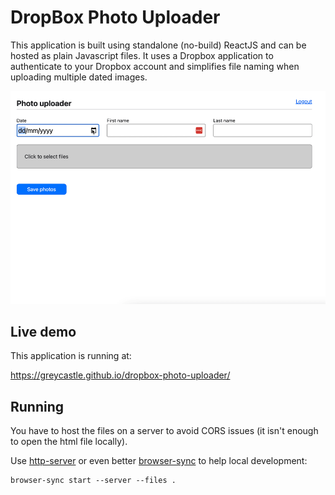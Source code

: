 # DropBox Photo Uploader

This application is built using standalone (no-build) ReactJS and can be hosted as plain Javascript files. It uses a Dropbox application to authenticate to your Dropbox account and simplifies file naming when uploading multiple dated images.

![Example usage](./app_usage.gif)

## Live demo

This application is running at:

https://greycastle.github.io/dropbox-photo-uploader/

## Running

You have to host the files on a server to avoid CORS issues (it isn't enough to open the html file locally).

Use [http-server](https://www.npmjs.com/package/http-server) or even better [browser-sync](https://www.npmjs.com/package/browser-sync) to help local development:

```shell
browser-sync start --server --files .
```